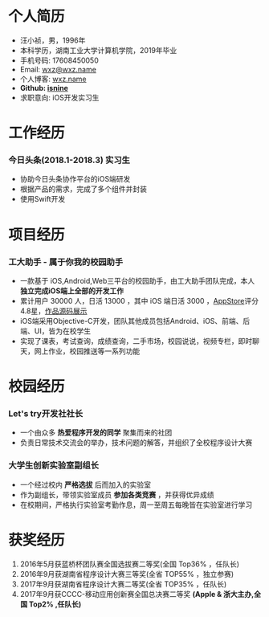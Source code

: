 # 个人简历
- 汪小祯，男，1996年
- 本科学历，湖南工业大学计算机学院，2019年毕业
- 手机号码: 17608450050
- Email: wxz@wxz.name
- 个人博客: [wxz.name](https://wxz.name)
- __Github: [isnine](https://github.com/isnine)__
- 求职意向: iOS开发实习生

# 工作经历
### 今日头条(2018.1-2018.3) 实习生
- 协助今日头条协作平台的iOS端研发
- 根据产品的需求，完成了多个组件并封装
- 使用Swift开发

# 项目经历
### 工大助手 - 属于你我的校园助手
- 一款基于 iOS,Android,Web三平台的校园助手，由工大助手团队完成，本人 __独立完成iOS端上全部的开发工作__
- 累计用户 30000 人，日活 13000 ，其中 iOS 端日活 3000 ，[AppStore](https://itunes.apple.com/cn/app/gong-da-zhu-shou-hu-nan-gong/id1164848835)评分4.8星，[作品源码展示](https://github.com/isnine/HutHelper-Open)
- iOS端采用Objective-C开发，团队其他成员包括Android、iOS、前端、后端、UI，皆为在校学生
- 实现了课表，考试查询，成绩查询，二手市场，校园说说，视频专栏，即时聊天，网上作业，校园推送等一系列功能

# 校园经历
### Let's try开发社社长
- 一个由众多 __热爱程序开发的同学__ 聚集而来的社团
- 负责日常技术交流会的举办，技术问题的解答，并组织了全校程序设计大赛
### 大学生创新实验室副组长
- 一个经过校内 __严格选拔__ 后而加入的实验室
- 作为副组长，带领实验室成员 __参加各类竞赛__ ，并获得优异成绩
- 在校期间，严格执行实验室考勤作息，周一至周五每晚皆在实验室进行学习

# 获奖经历
1. 2016年5月获蓝桥杯团队赛全国选拔赛二等奖(全国 Top36% ，任队长)
2. 2016年9月获湖南省程序设计大赛三等奖(全省 TOP55% ，独立参赛)
3. 2017年9月获湖南省程序设计大赛二等奖(全省 TOP35% ，任队长)
4. 2017年9月获CCCC-移动应用创新赛全国总决赛二等奖 __(Apple & 浙大主办,全国 Top2% ,任队长)__

